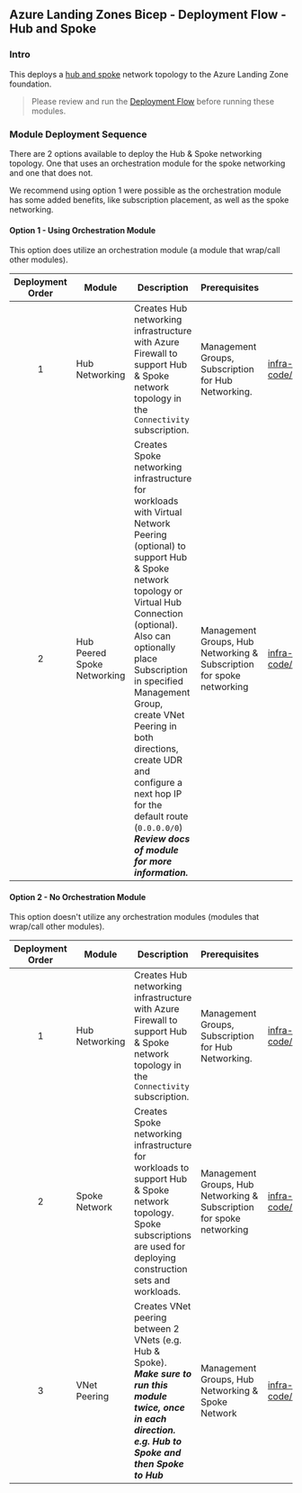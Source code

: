 <!-- markdownlint-disable -->

## Azure Landing Zones Bicep - Deployment Flow - Hub and Spoke

<!-- markdownlint-restore -->

### Intro

This deploys a [hub and spoke](https://learn.microsoft.com/en-us/azure/architecture/reference-architectures/hybrid-networking/hub-spoke) network topology to the Azure Landing Zone foundation.

> Please review and run the [Deployment Flow](https://github.com/Azure/ALZ-Bicep/wiki/DeploymentFlow) before running these modules.

### Module Deployment Sequence

There are 2 options available to deploy the Hub & Spoke networking topology. One that uses an orchestration module for the spoke networking and one that does not.

We recommend using option 1 were possible as the orchestration module has some added benefits, like subscription placement, as well as the spoke networking.

#### Option 1 - Using Orchestration Module

This option does utilize an orchestration module (a module that wrap/call other modules).

| Deployment Order | Module                      | Description                                                                                                                                                                                                                                                                                                                                                                                                            | Prerequisites                                                         | Module Documentation                                                                                                                              |
| :--------------: | --------------------------- | ---------------------------------------------------------------------------------------------------------------------------------------------------------------------------------------------------------------------------------------------------------------------------------------------------------------------------------------------------------------------------------------------------------------------- | --------------------------------------------------------------------- | ------------------------------------------------------------------------------------------------------------------------------------------------- |
|        1         | Hub Networking              | Creates Hub networking infrastructure with Azure Firewall to support Hub & Spoke network topology in the `Connectivity` subscription.                                                                                                                                                                                                                                                                                  | Management Groups, Subscription for Hub Networking.                   | [infra-as-code/bicep/modules/hubNetworking](https://github.com/Azure/ALZ-Bicep/tree/main/infra-as-code/bicep/modules/hubNetworking)               |
|        2         | Hub Peered Spoke Networking | Creates Spoke networking infrastructure for workloads with Virtual Network Peering (optional) to support Hub & Spoke network topology or Virtual Hub Connection (optional). Also can optionally place Subscription in specified Management Group, create VNet Peering in both directions, create UDR and configure a next hop IP for the default route (`0.0.0.0/0`) **_Review docs of module for more information._** | Management Groups, Hub Networking & Subscription for spoke networking | [infra-as-code/bicep/orchestration/hubPeeredSpoke](https://github.com/Azure/ALZ-Bicep/tree/main/infra-as-code/bicep/orchestration/hubPeeredSpoke) |

#### Option 2 - No Orchestration Module

This option doesn't utilize any orchestration modules (modules that wrap/call other modules).

| Deployment Order | Module         | Description                                                                                                                                                                | Prerequisites                                                         | Module Documentation                                                                                                                    |
| :--------------: | -------------- | -------------------------------------------------------------------------------------------------------------------------------------------------------------------------- | --------------------------------------------------------------------- | --------------------------------------------------------------------------------------------------------------------------------------- |
|        1         | Hub Networking | Creates Hub networking infrastructure with Azure Firewall to support Hub & Spoke network topology in the `Connectivity` subscription.                                      | Management Groups, Subscription for Hub Networking.                   | [infra-as-code/bicep/modules/hubNetworking](https://github.com/Azure/ALZ-Bicep/tree/main/infra-as-code/bicep/modules/hubNetworking)     |
|        2         | Spoke Network  | Creates Spoke networking infrastructure for workloads to support Hub & Spoke network topology. Spoke subscriptions are used for deploying construction sets and workloads. | Management Groups, Hub Networking & Subscription for spoke networking | [infra-as-code/bicep/modules/spokeNetworking](https://github.com/Azure/ALZ-Bicep/tree/main/infra-as-code/bicep/modules/spokeNetworking) |
|        3         | VNet Peering   | Creates VNet peering between 2 VNets (e.g. Hub & Spoke). **_Make sure to run this module twice, once in each direction. e.g. Hub to Spoke and then Spoke to Hub_**         | Management Groups, Hub Networking & Spoke Network                     | [infra-as-code/bicep/modules/vnetPeering](https://github.com/Azure/ALZ-Bicep/tree/main/infra-as-code/bicep/modules/vnetPeering)         |
